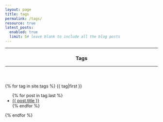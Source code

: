 ```yaml
---
layout: page
title: tags
permalink: /tags/
resource: true
latest_posts:
  enabled: true
  limit: 5# leave blank to include all the blog posts
---
```


<header class="mb-3">
    <hr>
    <h3>Tags</h3>
    <hr>
</header>

<div>
    {% for tag in site.tags %}
        <span class="fs-6 text-uppercase">{{ tag|first }}</span>
        <ul class="my-3">
            {% for post in tag.last %}
                <li><a href="{{ post.url }}">{{ post.title }}</a></li>
            {% endfor %}
        </ul>
    {% endfor %}
</div>
